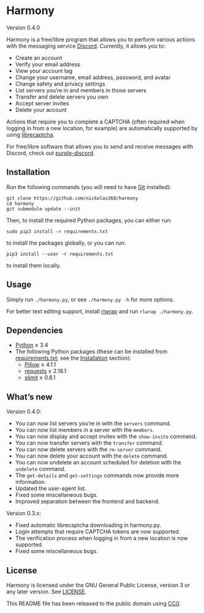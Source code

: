 Harmony
=======

Version 0.4.0

Harmony is a free/libre program that allows you to perform various actions with
the messaging service [Discord]. Currently, it allows you to:

* Create an account
* Verify your email address
* View your account tag
* Change your username, email address, password, and avatar
* Change safety and privacy settings
* List servers you’re in and members in those servers
* Transfer and delete servers you own
* Accept server invites
* Delete your account

Actions that require you to complete a CAPTCHA (often required when logging in
from a new location, for example) are automatically supported by using
[librecaptcha].

For free/libre software that allows you to send and receive messages with
Discord, check out [purple-discord].

[Discord]: https://en.wikipedia.org/wiki/Discord_(software)
[librecaptcha]: https://github.com/nickolas360/librecaptcha
[purple-discord]: https://github.com/EionRobb/purple-discord


Installation
------------

Run the following commands (you will need to have [Git] installed):

```
git clone https://github.com/nickolas360/harmony
cd harmony
git submodule update --init
```

Then, to install the required Python packages, you can either run:

```
sudo pip3 install -r requirements.txt
```

to install the packages globally, or you can run:

```
pip3 install --user -r requirements.txt
```

to install them locally.

[Git]: https://git-scm.com


Usage
-----

Simply run ``./harmony.py``, or see ``./harmony.py -h`` for more options.

For better text editing support, install [rlwrap] and run
``rlwrap ./harmony.py``.

[rlwrap]: https://github.com/hanslub42/rlwrap


Dependencies
------------

* [Python] ≥ 3.4
* The following Python packages (these can be installed from
  [requirements.txt](requirements.txt); see the [Installation] section):
  - [Pillow] ≥ 4.1.1
  - [requests] ≥ 2.18.1
  - [slimit] ≥ 0.8.1

[Installation]: #installation
[Python]: https://www.python.org/
[Pillow]: https://pypi.python.org/pypi/Pillow/
[requests]: https://pypi.python.org/pypi/requests/
[slimit]: https://pypi.python.org/pypi/slimit/


What’s new
----------

Version 0.4.0:

* You can now list servers you’re in with the ``servers`` command.
* You can now list members in a server with the ``members``.
* You can now display and accept invites with the ``show-invite`` command.
* You can now transfer servers with the ``transfer`` command.
* You can now delete servers with the ``rm-server`` command.
* You can now delete your account with the ``delete`` command.
* You can now undelete an account scheduled for deletion with the ``undelete``
  command.
* The ``get-details`` and ``get-settings`` commands now provide more
  information.
* Updated the user-agent list.
* Fixed some miscellaneous bugs.
* Improved separation between the frontend and backend.

Version 0.3.x:

* Fixed automatic librecaptcha downloading in harmony.py.
* Login attempts that require CAPTCHA tokens are now supported.
* The verification process when logging in from a new location is now
  supported.
* Fixed some miscellaneous bugs.


License
-------

Harmony is licensed under the GNU General Public License, version 3 or any
later version. See [LICENSE].

This README file has been released to the public domain using [CC0].

[LICENSE]: LICENSE
[CC0]: https://creativecommons.org/publicdomain/zero/1.0/
